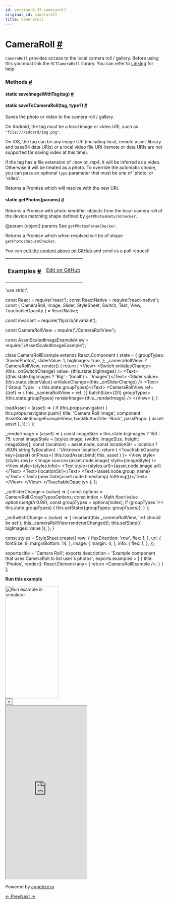 ```yaml
---
id: version-0.37-cameraroll
original_id: cameraroll
title: cameraroll
---
```

<a id="content"></a><h1><a class="anchor" name="cameraroll"></a>CameraRoll <a class="hash-link" href="docs/cameraroll.html#cameraroll">#</a></h1><div><div><p><code>CameraRoll</code> provides access to the local camera roll / gallery.
Before using this you must link the <code>RCTCameraRoll</code> library.
You can refer to <a href="https://facebook.github.io/react-native/docs/linking-libraries-ios.html" target="_blank">Linking</a> for help.</p></div><span><h3><a class="anchor" name="methods"></a>Methods <a class="hash-link" href="docs/cameraroll.html#methods">#</a></h3><div class="props"><div class="prop"><h4 class="methodTitle"><a class="anchor" name="saveimagewithtag"></a><span class="methodType">static </span>saveImageWithTag<span class="methodType">(tag)</span> <a class="hash-link" href="docs/cameraroll.html#saveimagewithtag">#</a></h4></div><div class="prop"><h4 class="methodTitle"><a class="anchor" name="savetocameraroll"></a><span class="methodType">static </span>saveToCameraRoll<span class="methodType">(tag, type?)</span> <a class="hash-link" href="docs/cameraroll.html#savetocameraroll">#</a></h4><div><p>Saves the photo or video to the camera roll / gallery.</p><p>On Android, the tag must be a local image or video URI, such as <code>"file:///sdcard/img.png"</code>.</p><p>On iOS, the tag can be any image URI (including local, remote asset-library and base64 data URIs)
or a local video file URI (remote or data URIs are not supported for saving video at this time).</p><p>If the tag has a file extension of .mov or .mp4, it will be inferred as a video. Otherwise
it will be treated as a photo. To override the automatic choice, you can pass an optional
<code>type</code> parameter that must be one of 'photo' or 'video'.</p><p>Returns a Promise which will resolve with the new URI.</p></div></div><div class="prop"><h4 class="methodTitle"><a class="anchor" name="getphotos"></a><span class="methodType">static </span>getPhotos<span class="methodType">(params)</span> <a class="hash-link" href="docs/cameraroll.html#getphotos">#</a></h4><div><p>Returns a Promise with photo identifier objects from the local camera
roll of the device matching shape defined by <code>getPhotosReturnChecker</code>.</p><p>@param {object} params See <code>getPhotosParamChecker</code>.</p><p>Returns a Promise which when resolved will be of shape <code>getPhotosReturnChecker</code>.</p></div></div></div></span></div><p class="edit-page-block">You can <a target="_blank" href="https://github.com/facebook/react-native/blob/master/Libraries/CameraRoll/CameraRoll.js">edit the content above on GitHub</a> and send us a pull request!</p><div><div><table width="100%"><tbody><tr><td><h3><a class="anchor" name="examples"></a>Examples <a class="hash-link" href="docs/cameraroll.html#examples">#</a></h3></td><td style="text-align:right;"><a target="_blank" href="https://github.com/facebook/react-native/blob/master/Examples/UIExplorer/js/CameraRollExample.js">Edit on GitHub</a></td></tr></tbody></table><div class="example-container"><div class="prism language-javascript"><span class="token string">'use strict'</span><span class="token punctuation">;</span>

const React <span class="token operator">=</span> <span class="token function">require<span class="token punctuation">(</span></span><span class="token string">'react'</span><span class="token punctuation">)</span><span class="token punctuation">;</span>
const ReactNative <span class="token operator">=</span> <span class="token function">require<span class="token punctuation">(</span></span><span class="token string">'react-native'</span><span class="token punctuation">)</span><span class="token punctuation">;</span>
const <span class="token punctuation">{</span>
  CameraRoll<span class="token punctuation">,</span>
  Image<span class="token punctuation">,</span>
  Slider<span class="token punctuation">,</span>
  StyleSheet<span class="token punctuation">,</span>
  Switch<span class="token punctuation">,</span>
  Text<span class="token punctuation">,</span>
  View<span class="token punctuation">,</span>
  TouchableOpacity
<span class="token punctuation">}</span> <span class="token operator">=</span> ReactNative<span class="token punctuation">;</span>

const invariant <span class="token operator">=</span> <span class="token function">require<span class="token punctuation">(</span></span><span class="token string">'fbjs/lib/invariant'</span><span class="token punctuation">)</span><span class="token punctuation">;</span>

const CameraRollView <span class="token operator">=</span> <span class="token function">require<span class="token punctuation">(</span></span><span class="token string">'./CameraRollView'</span><span class="token punctuation">)</span><span class="token punctuation">;</span>

const AssetScaledImageExampleView <span class="token operator">=</span> <span class="token function">require<span class="token punctuation">(</span></span><span class="token string">'./AssetScaledImageExample'</span><span class="token punctuation">)</span><span class="token punctuation">;</span>

class <span class="token class-name">CameraRollExample</span> extends <span class="token class-name">React<span class="token punctuation">.</span>Component</span> <span class="token punctuation">{</span>
  state <span class="token operator">=</span> <span class="token punctuation">{</span>
    groupTypes<span class="token punctuation">:</span> <span class="token string">'SavedPhotos'</span><span class="token punctuation">,</span>
    sliderValue<span class="token punctuation">:</span> <span class="token number">1</span><span class="token punctuation">,</span>
    bigImages<span class="token punctuation">:</span> <span class="token boolean">true</span><span class="token punctuation">,</span>
  <span class="token punctuation">}</span><span class="token punctuation">;</span>
  _cameraRollView<span class="token punctuation">:</span> <span class="token operator">?</span>CameraRollView<span class="token punctuation">;</span>
  <span class="token function">render<span class="token punctuation">(</span></span><span class="token punctuation">)</span> <span class="token punctuation">{</span>
    <span class="token keyword">return</span> <span class="token punctuation">(</span>
      &lt;View<span class="token operator">&gt;</span>
        &lt;Switch
          onValueChange<span class="token operator">=</span><span class="token punctuation">{</span><span class="token keyword">this</span><span class="token punctuation">.</span>_onSwitchChange<span class="token punctuation">}</span>
          value<span class="token operator">=</span><span class="token punctuation">{</span><span class="token keyword">this</span><span class="token punctuation">.</span>state<span class="token punctuation">.</span>bigImages<span class="token punctuation">}</span>
        <span class="token operator">/</span><span class="token operator">&gt;</span>
        &lt;Text<span class="token operator">&gt;</span><span class="token punctuation">{</span><span class="token punctuation">(</span><span class="token keyword">this</span><span class="token punctuation">.</span>state<span class="token punctuation">.</span>bigImages <span class="token operator">?</span> <span class="token string">'Big'</span> <span class="token punctuation">:</span> <span class="token string">'Small'</span><span class="token punctuation">)</span> <span class="token operator">+</span> <span class="token string">' Images'</span><span class="token punctuation">}</span>&lt;<span class="token operator">/</span>Text<span class="token operator">&gt;</span>
        &lt;Slider
          value<span class="token operator">=</span><span class="token punctuation">{</span><span class="token keyword">this</span><span class="token punctuation">.</span>state<span class="token punctuation">.</span>sliderValue<span class="token punctuation">}</span>
          onValueChange<span class="token operator">=</span><span class="token punctuation">{</span><span class="token keyword">this</span><span class="token punctuation">.</span>_onSliderChange<span class="token punctuation">}</span>
        <span class="token operator">/</span><span class="token operator">&gt;</span>
        &lt;Text<span class="token operator">&gt;</span><span class="token punctuation">{</span><span class="token string">'Group Type: '</span> <span class="token operator">+</span> <span class="token keyword">this</span><span class="token punctuation">.</span>state<span class="token punctuation">.</span>groupTypes<span class="token punctuation">}</span>&lt;<span class="token operator">/</span>Text<span class="token operator">&gt;</span>
        &lt;CameraRollView
          ref<span class="token operator">=</span><span class="token punctuation">{</span><span class="token punctuation">(</span>ref<span class="token punctuation">)</span> <span class="token operator">=</span><span class="token operator">&gt;</span> <span class="token punctuation">{</span> <span class="token keyword">this</span><span class="token punctuation">.</span>_cameraRollView <span class="token operator">=</span> ref<span class="token punctuation">;</span> <span class="token punctuation">}</span><span class="token punctuation">}</span>
          batchSize<span class="token operator">=</span><span class="token punctuation">{</span><span class="token number">20</span><span class="token punctuation">}</span>
          groupTypes<span class="token operator">=</span><span class="token punctuation">{</span><span class="token keyword">this</span><span class="token punctuation">.</span>state<span class="token punctuation">.</span>groupTypes<span class="token punctuation">}</span>
          renderImage<span class="token operator">=</span><span class="token punctuation">{</span><span class="token keyword">this</span><span class="token punctuation">.</span>_renderImage<span class="token punctuation">}</span>
        <span class="token operator">/</span><span class="token operator">&gt;</span>
      &lt;<span class="token operator">/</span>View<span class="token operator">&gt;</span>
    <span class="token punctuation">)</span><span class="token punctuation">;</span>
  <span class="token punctuation">}</span>

  loadAsset <span class="token operator">=</span> <span class="token punctuation">(</span>asset<span class="token punctuation">)</span> <span class="token operator">=</span><span class="token operator">&gt;</span> <span class="token punctuation">{</span>
    <span class="token keyword">if</span> <span class="token punctuation">(</span><span class="token keyword">this</span><span class="token punctuation">.</span>props<span class="token punctuation">.</span>navigator<span class="token punctuation">)</span> <span class="token punctuation">{</span>
      <span class="token keyword">this</span><span class="token punctuation">.</span>props<span class="token punctuation">.</span>navigator<span class="token punctuation">.</span><span class="token function">push<span class="token punctuation">(</span></span><span class="token punctuation">{</span>
        title<span class="token punctuation">:</span> <span class="token string">'Camera Roll Image'</span><span class="token punctuation">,</span>
        component<span class="token punctuation">:</span> AssetScaledImageExampleView<span class="token punctuation">,</span>
        backButtonTitle<span class="token punctuation">:</span> <span class="token string">'Back'</span><span class="token punctuation">,</span>
        passProps<span class="token punctuation">:</span> <span class="token punctuation">{</span> asset<span class="token punctuation">:</span> asset <span class="token punctuation">}</span><span class="token punctuation">,</span>
      <span class="token punctuation">}</span><span class="token punctuation">)</span><span class="token punctuation">;</span>
    <span class="token punctuation">}</span>
  <span class="token punctuation">}</span><span class="token punctuation">;</span>

  _renderImage <span class="token operator">=</span> <span class="token punctuation">(</span>asset<span class="token punctuation">)</span> <span class="token operator">=</span><span class="token operator">&gt;</span> <span class="token punctuation">{</span>
    const imageSize <span class="token operator">=</span> <span class="token keyword">this</span><span class="token punctuation">.</span>state<span class="token punctuation">.</span>bigImages <span class="token operator">?</span> <span class="token number">150</span> <span class="token punctuation">:</span> <span class="token number">75</span><span class="token punctuation">;</span>
    const imageStyle <span class="token operator">=</span> <span class="token punctuation">[</span>styles<span class="token punctuation">.</span>image<span class="token punctuation">,</span> <span class="token punctuation">{</span>width<span class="token punctuation">:</span> imageSize<span class="token punctuation">,</span> height<span class="token punctuation">:</span> imageSize<span class="token punctuation">}</span><span class="token punctuation">]</span><span class="token punctuation">;</span>
    const <span class="token punctuation">{</span>location<span class="token punctuation">}</span> <span class="token operator">=</span> asset<span class="token punctuation">.</span>node<span class="token punctuation">;</span>
    const locationStr <span class="token operator">=</span> location <span class="token operator">?</span> JSON<span class="token punctuation">.</span><span class="token function">stringify<span class="token punctuation">(</span></span>location<span class="token punctuation">)</span> <span class="token punctuation">:</span> <span class="token string">'Unknown location'</span><span class="token punctuation">;</span>
    <span class="token keyword">return</span> <span class="token punctuation">(</span>
      &lt;TouchableOpacity key<span class="token operator">=</span><span class="token punctuation">{</span>asset<span class="token punctuation">}</span> onPress<span class="token operator">=</span><span class="token punctuation">{</span> <span class="token keyword">this</span><span class="token punctuation">.</span>loadAsset<span class="token punctuation">.</span><span class="token function">bind<span class="token punctuation">(</span></span> <span class="token keyword">this</span><span class="token punctuation">,</span> asset <span class="token punctuation">)</span> <span class="token punctuation">}</span><span class="token operator">&gt;</span>
        &lt;View style<span class="token operator">=</span><span class="token punctuation">{</span>styles<span class="token punctuation">.</span>row<span class="token punctuation">}</span><span class="token operator">&gt;</span>
          &lt;Image
            source<span class="token operator">=</span><span class="token punctuation">{</span>asset<span class="token punctuation">.</span>node<span class="token punctuation">.</span>image<span class="token punctuation">}</span>
            style<span class="token operator">=</span><span class="token punctuation">{</span>imageStyle<span class="token punctuation">}</span>
          <span class="token operator">/</span><span class="token operator">&gt;</span>
          &lt;View style<span class="token operator">=</span><span class="token punctuation">{</span>styles<span class="token punctuation">.</span>info<span class="token punctuation">}</span><span class="token operator">&gt;</span>
            &lt;Text style<span class="token operator">=</span><span class="token punctuation">{</span>styles<span class="token punctuation">.</span>url<span class="token punctuation">}</span><span class="token operator">&gt;</span><span class="token punctuation">{</span>asset<span class="token punctuation">.</span>node<span class="token punctuation">.</span>image<span class="token punctuation">.</span>uri<span class="token punctuation">}</span>&lt;<span class="token operator">/</span>Text<span class="token operator">&gt;</span>
            &lt;Text<span class="token operator">&gt;</span><span class="token punctuation">{</span>locationStr<span class="token punctuation">}</span>&lt;<span class="token operator">/</span>Text<span class="token operator">&gt;</span>
            &lt;Text<span class="token operator">&gt;</span><span class="token punctuation">{</span>asset<span class="token punctuation">.</span>node<span class="token punctuation">.</span>group_name<span class="token punctuation">}</span>&lt;<span class="token operator">/</span>Text<span class="token operator">&gt;</span>
            &lt;Text<span class="token operator">&gt;</span><span class="token punctuation">{</span><span class="token keyword">new</span> <span class="token class-name">Date</span><span class="token punctuation">(</span>asset<span class="token punctuation">.</span>node<span class="token punctuation">.</span>timestamp<span class="token punctuation">)</span><span class="token punctuation">.</span><span class="token function">toString<span class="token punctuation">(</span></span><span class="token punctuation">)</span><span class="token punctuation">}</span>&lt;<span class="token operator">/</span>Text<span class="token operator">&gt;</span>
          &lt;<span class="token operator">/</span>View<span class="token operator">&gt;</span>
        &lt;<span class="token operator">/</span>View<span class="token operator">&gt;</span>
      &lt;<span class="token operator">/</span>TouchableOpacity<span class="token operator">&gt;</span>
    <span class="token punctuation">)</span><span class="token punctuation">;</span>
  <span class="token punctuation">}</span><span class="token punctuation">;</span>

  _onSliderChange <span class="token operator">=</span> <span class="token punctuation">(</span>value<span class="token punctuation">)</span> <span class="token operator">=</span><span class="token operator">&gt;</span> <span class="token punctuation">{</span>
    const options <span class="token operator">=</span> CameraRoll<span class="token punctuation">.</span>GroupTypesOptions<span class="token punctuation">;</span>
    const index <span class="token operator">=</span> Math<span class="token punctuation">.</span><span class="token function">floor<span class="token punctuation">(</span></span>value <span class="token operator">*</span> options<span class="token punctuation">.</span>length <span class="token operator">*</span> <span class="token number">0.99</span><span class="token punctuation">)</span><span class="token punctuation">;</span>
    const groupTypes <span class="token operator">=</span> options<span class="token punctuation">[</span>index<span class="token punctuation">]</span><span class="token punctuation">;</span>
    <span class="token keyword">if</span> <span class="token punctuation">(</span>groupTypes <span class="token operator">!</span><span class="token operator">==</span> <span class="token keyword">this</span><span class="token punctuation">.</span>state<span class="token punctuation">.</span>groupTypes<span class="token punctuation">)</span> <span class="token punctuation">{</span>
      <span class="token keyword">this</span><span class="token punctuation">.</span><span class="token function">setState<span class="token punctuation">(</span></span><span class="token punctuation">{</span>groupTypes<span class="token punctuation">:</span> groupTypes<span class="token punctuation">}</span><span class="token punctuation">)</span><span class="token punctuation">;</span>
    <span class="token punctuation">}</span>
  <span class="token punctuation">}</span><span class="token punctuation">;</span>

  _onSwitchChange <span class="token operator">=</span> <span class="token punctuation">(</span>value<span class="token punctuation">)</span> <span class="token operator">=</span><span class="token operator">&gt;</span> <span class="token punctuation">{</span>
    <span class="token function">invariant<span class="token punctuation">(</span></span><span class="token keyword">this</span><span class="token punctuation">.</span>_cameraRollView<span class="token punctuation">,</span> <span class="token string">'ref should be set'</span><span class="token punctuation">)</span><span class="token punctuation">;</span>
    <span class="token keyword">this</span><span class="token punctuation">.</span>_cameraRollView<span class="token punctuation">.</span><span class="token function">rendererChanged<span class="token punctuation">(</span></span><span class="token punctuation">)</span><span class="token punctuation">;</span>
    <span class="token keyword">this</span><span class="token punctuation">.</span><span class="token function">setState<span class="token punctuation">(</span></span><span class="token punctuation">{</span> bigImages<span class="token punctuation">:</span> value <span class="token punctuation">}</span><span class="token punctuation">)</span><span class="token punctuation">;</span>
  <span class="token punctuation">}</span><span class="token punctuation">;</span>
<span class="token punctuation">}</span>

const styles <span class="token operator">=</span> StyleSheet<span class="token punctuation">.</span><span class="token function">create<span class="token punctuation">(</span></span><span class="token punctuation">{</span>
  row<span class="token punctuation">:</span> <span class="token punctuation">{</span>
    flexDirection<span class="token punctuation">:</span> <span class="token string">'row'</span><span class="token punctuation">,</span>
    flex<span class="token punctuation">:</span> <span class="token number">1</span><span class="token punctuation">,</span>
  <span class="token punctuation">}</span><span class="token punctuation">,</span>
  url<span class="token punctuation">:</span> <span class="token punctuation">{</span>
    fontSize<span class="token punctuation">:</span> <span class="token number">9</span><span class="token punctuation">,</span>
    marginBottom<span class="token punctuation">:</span> <span class="token number">14</span><span class="token punctuation">,</span>
  <span class="token punctuation">}</span><span class="token punctuation">,</span>
  image<span class="token punctuation">:</span> <span class="token punctuation">{</span>
    margin<span class="token punctuation">:</span> <span class="token number">4</span><span class="token punctuation">,</span>
  <span class="token punctuation">}</span><span class="token punctuation">,</span>
  info<span class="token punctuation">:</span> <span class="token punctuation">{</span>
    flex<span class="token punctuation">:</span> <span class="token number">1</span><span class="token punctuation">,</span>
  <span class="token punctuation">}</span><span class="token punctuation">,</span>
<span class="token punctuation">}</span><span class="token punctuation">)</span><span class="token punctuation">;</span>

exports<span class="token punctuation">.</span>title <span class="token operator">=</span> <span class="token string">'Camera Roll'</span><span class="token punctuation">;</span>
exports<span class="token punctuation">.</span>description <span class="token operator">=</span> <span class="token string">'Example component that uses CameraRoll to list user\'s photos'</span><span class="token punctuation">;</span>
exports<span class="token punctuation">.</span>examples <span class="token operator">=</span> <span class="token punctuation">[</span>
  <span class="token punctuation">{</span>
    title<span class="token punctuation">:</span> <span class="token string">'Photos'</span><span class="token punctuation">,</span>
    <span class="token function">render<span class="token punctuation">(</span></span><span class="token punctuation">)</span><span class="token punctuation">:</span> React<span class="token punctuation">.</span>Element&lt;any<span class="token operator">&gt;</span> <span class="token punctuation">{</span> <span class="token keyword">return</span> &lt;CameraRollExample <span class="token operator">/</span><span class="token operator">&gt;</span><span class="token punctuation">;</span> <span class="token punctuation">}</span>
  <span class="token punctuation">}</span>
<span class="token punctuation">]</span><span class="token punctuation">;</span></div><div class="embedded-simulator"><p><a class="modal-button-open"><strong>Run this example</strong></a></p><div class="modal-button-open modal-button-open-img"><img alt="Run example in simulator" width="170" height="356" src="img/uiexplorer_main_ios.png"></div><div><div class="modal"><div class="modal-content"><button class="modal-button-close">×</button><div class="center"><iframe class="simulator" src="https://appetize.io/embed/7vdfm9h3e6vuf4gfdm7r5rgc48?device=iphone6s&amp;scale=60&amp;autoplay=false&amp;orientation=portrait&amp;deviceColor=white&amp;params=%7B%22route%22%3A%22CameraRoll%22%7D" width="256" height="550" scrolling="no"></iframe><p>Powered by <a target="_blank" href="https://appetize.io">appetize.io</a></p></div></div></div><div class="modal-backdrop"></div></div></div></div></div></div><div class="docs-prevnext"><a class="docs-prev" href="docs/backandroid.html#content">← Prev</a><a class="docs-next" href="docs/clipboard.html#content">Next →</a></div>